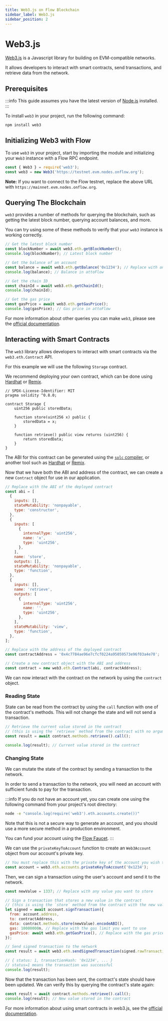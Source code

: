 ```yaml
---
title: Web3.js on Flow Blockchain
sidebar_label: Web3.js
sidebar_position: 2
---
```


# Web3.js

[Web3.js](https://web3js.org/) is a Javascript library for building on EVM-compatible networks.

It allows developers to interact with smart contracts, send transactions, and retrieve data from the network.

## Prerequisites

:::info
This guide assumes you have the latest version of [Node.js](https://nodejs.org/en) installed.
:::

To install `web3` in your project, run the following command:

```sh
npm install web3
```

## Initializing Web3 with Flow

To use `web3` in your project, start by importing the module and initializing your `Web3` instance with a Flow RPC endpoint.

```js
const { Web3 } = require('web3');
const web3 = new Web3('https://testnet.evm.nodes.onflow.org');
```

**Note:** If you want to connect to the Flow testnet, replace the above URL with `https://mainnet.evm.nodes.onflow.org`.

## Querying The Blockchain

`web3` provides a number of methods for querying the blockchain, such as getting the latest block number, querying account balances, and more.

You can try using some of these methods to verify that your `web3` instance is working correctly.

```js
// Get the latest block number
const blockNumber = await web3.eth.getBlockNumber();
console.log(blockNumber); // Latest block number

// Get the balance of an account
const balance = await web3.eth.getBalance('0x1234'); // Replace with any address
console.log(balance); // Balance in attoFlow

// Get the chain ID
const chainId = await web3.eth.getChainId();
console.log(chainId);

// Get the gas price
const gasPrice = await web3.eth.getGasPrice();
console.log(gasPrice); // Gas price in attoFlow
```

For more information about other queries you can make `web3`, please see the [official documentation](https://docs.web3js.org/).

## Interacting with Smart Contracts

The `web3` library allows developers to interact with smart contracts via the `web3.eth.Contract` API.

For this example we will use the following `Storage` contract.

We recommend deploying your own contract, which can be done using [Hardhat](../development-tools/hardhat.md) or [Remix](../development-tools/remix.md).

```solidity
// SPDX-License-Identifier: MIT
pragma solidity ^0.8.0;

contract Storage {
    uint256 public storedData;

    function store(uint256 x) public {
        storedData = x;
    }

    function retrieve() public view returns (uint256) {
        return storedData;
    }
}
```

The ABI for this contract can be generated using the [`solc` compiler](https://docs.soliditylang.org/en/latest/installing-solidity.html), or another tool such as [Hardhat](../development-tools/hardhat.md) or [Remix](../development-tools/remix.md).

Now that we have both the ABI and address of the contract, we can create a new `Contract` object for use in our application.

```js
// Replace with the ABI of the deployed contract
const abi = [
  {
    inputs: [],
    stateMutability: 'nonpayable',
    type: 'constructor',
  },
  {
    inputs: [
      {
        internalType: 'uint256',
        name: 'x',
        type: 'uint256',
      },
    ],
    name: 'store',
    outputs: [],
    stateMutability: 'nonpayable',
    type: 'function',
  },
  {
    inputs: [],
    name: 'retrieve',
    outputs: [
      {
        internalType: 'uint256',
        name: '',
        type: 'uint256',
      },
    ],
    stateMutability: 'view',
    type: 'function',
  },
];

// Replace with the address of the deployed contract
const contractAddress = '0x4c7784ae96e7cfcf0224a95059573e96f03a4e70';

// Create a new contract object with the ABI and address
const contract = new web3.eth.Contract(abi, contractAddress);
```

We can now interact with the contract on the network by using the `contract` object.

### Reading State

State can be read from the contract by using the `call` function with one of the contract's methods. This will not change the state and will not send a transaction.

```js
// Retrieve the current value stored in the contract
// (this is using the `retrieve` method from the contract with no arguments)
const result = await contract.methods.retrieve().call();

console.log(result); // Current value stored in the contract
```

### Changing State

We can mutate the state of the contract by sending a transaction to the network.

In order to send a transaction to the network, you will need an account with sufficient funds to pay for the transaction.

:::info
If you do not have an account yet, you can create one using the following command from your project's root directory:

```sh
node -e "console.log(require('web3').eth.accounts.create())"
```

Note that this is not a secure way to generate an account, and you should use a more secure method in a production environment.

You can fund your account using the [Flow Faucet](https://faucet.flow.com/fund-account).
:::

We can use the `privateKeyToAccount` function to create an `Web3Account` object from our account's private key.

```js
// You must replace this with the private key of the account you wish to use
const account = web3.eth.accounts.privateKeyToAccount('0x1234');
```

Then, we can sign a transaction using the user's account and send it to the network.

```js
const newValue = 1337; // Replace with any value you want to store

// Sign a transaction that stores a new value in the contract
// (this is using the `store` method from the contract with the new value as an argument)
let signed = await account.signTransaction({
  from: account.address,
  to: contractAddress,
  data: contract.methods.store(newValue).encodeABI(),
  gas: 10000000n, // Replace with the gas limit you want to use
  gasPrice: await web3.eth.getGasPrice(), // Replace with the gas price you want to use
});

// Send signed transaction to the network
const result = await web3.eth.sendSignedTransaction(signed.rawTransaction);

// { status: 1, transactionHash: '0x1234', ... }
// status=1 means the transaction was successful
console.log(result);
```

Now that the transaction has been sent, the contract's state should have been updated. We can verify this by querying the contract's state again:

```js
const result = await contract.methods.retrieve().call();
console.log(result); // New value stored in the contract
```

For more information about using smart contracts in web3.js, see the [official documentation](https://docs.web3js.org/libdocs/Contract).
